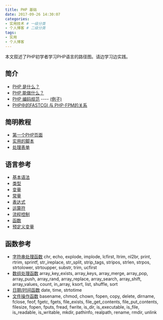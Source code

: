 ```yaml
---
title: PHP 基础
date: 2017-09-26 14:30:07
categories:
- 实用技术 # 一级分类
- 个人博客 # 二级分类 
tags:
- 实用
- 个人博客
---
```

本文叙述了PHP初学者学习PHP语言的路径图。请边学习边实践。

## 简介
  * [PHP 是什么？](http://php.net/manual/zh/intro-whatis.php)
  * [PHP 能做什么？](http://php.net/manual/zh/intro-whatcando.php)
  * [PHP 编码规范](https://github.com/PizzaLiu/PHP-FIG)  ---- [(例子)](http://coding.codeages.net/tech/knowledge-base/blob/master/coding-standards/php/example.md)
  * [PHP中的FASTCGI 与 PHP-FPM的关系](https://segmentfault.com/q/1010000000256516)

## 简明教程

  * [第一个PHP页面](http://php.net/manual/zh/tutorial.firstpage.php)
  * [实用的脚本](http://php.net/manual/zh/tutorial.useful.php)
  * [处理表单](http://php.net/manual/zh/tutorial.forms.php)

## 语言参考

  * [基本语法](http://php.net/manual/zh/language.basic-syntax.php)
  * [类型](http://php.net/manual/zh/language.types.php)
  * [变量](http://php.net/manual/zh/language.variables.php)
  * [常量](http://php.net/manual/zh/language.constants.php)
  * [表达式](http://php.net/manual/zh/language.expressions.php)
  * [运算符](http://php.net/manual/zh/language.operators.php)
  * [流程控制](http://php.net/manual/zh/language.control-structures.php)
  * [函数](http://php.net/manual/zh/language.functions.php)
  * [预定义变量](http://php.net/manual/zh/reserved.variables.php)

## 函数参考

  * [字符串处理函数](http://php.net/manual/zh/ref.strings.php)
    chr, echo, explode, implode, lcfirst, ltrim, nl2br, print, rtrim, sprintf, str_ireplace, str_split, strip_tags, stripos, strlen, strpos, strtolower, strtoupper, substr, trim, ucfirst
  * [数组处理函数](http://php.net/manual/zh/book.array.php)
    array_key_exists, array_keys, array_merge, array_pop, array_push, array_rand, array_replace, array_search, array_shift, array_values, count, in_array, ksort, list, shuffle, sort
  * [日期/时间函数](http://php.net/manual/zh/ref.datetime.php)
    date, time, strtotime
  * [文件操作函数](http://php.net/manual/zh/ref.filesystem.php)
    basename, chmod, chown, fopen, copy, delete, dirname, fclose, feof, fgetc, fgets, file_exists, file_get_contents, file_put_contents, filesize, fopen, fputs, fread, fwrite, is_dir, is_executable, is_file, is_readable, is_writable, mkdir, pathinfo, realpath, rename, rmdir, unlink